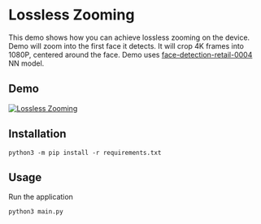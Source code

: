 # Lossless Zooming

This demo shows how you can achieve lossless zooming on the device. Demo will zoom into the first face it detects. It will crop 4K frames into 1080P, centered around the face. Demo uses [face-detection-retail-0004](https://docs.openvino.ai/latest/omz_models_model_face_detection_retail_0004.html) NN model.

## Demo

[![Lossless Zooming](https://user-images.githubusercontent.com/18037362/144095838-d082040a-9716-4f8e-90e5-15bcb23115f9.gif)](https://youtu.be/8X0IcnkeIf8)


## Installation

```
python3 -m pip install -r requirements.txt
```

## Usage

Run the application

```
python3 main.py
```
